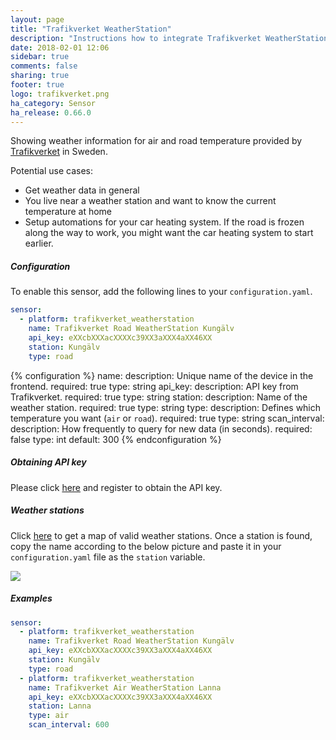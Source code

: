 ```yaml
---
layout: page
title: "Trafikverket WeatherStation"
description: "Instructions how to integrate Trafikverket WeatherStation within Home Assistant."
date: 2018-02-01 12:06
sidebar: true
comments: false
sharing: true
footer: true
logo: trafikverket.png
ha_category: Sensor
ha_release: 0.66.0
---
```


Showing weather information for air and road temperature provided by [Trafikverket](https://www.trafikverket.se/) in Sweden. 

Potential use cases:
-	Get weather data in general
-	You live near a weather station and want to know the current temperature at home
-	Setup automations for your car heating system. If the road is frozen along the way to work, you might want the car heating system to start earlier.

##### Configuration

To enable this sensor, add the following lines to your `configuration.yaml`.

```yaml
sensor:
  - platform: trafikverket_weatherstation
    name: Trafikverket Road WeatherStation Kungälv
    api_key: eXXcbXXXacXXXXc39XX3aXXX4aXX46XX
    station: Kungälv
    type: road
```

{% configuration %}
name:
  description: Unique name of the device in the frontend.
  required: true
  type: string
api_key:
  description: API key from Trafikverket.
  required: true
  type: string
station:
  description: Name of the weather station.
  required: true
  type: string
type:
  description: Defines which temperature you want (`air` or `road`).
  required: true
  type: string
scan_interval:
  description: How frequently to query for new data (in seconds).
  required: false
  type: int
  default: 300
{% endconfiguration %}

##### Obtaining API key

Please click [here](https://api.trafikinfo.trafikverket.se/) and register to obtain the API key.

##### Weather stations

Click [here](https://www.trafikverket.se/trafikinformation/vag/?TrafficType=personalTraffic&map=1/606442.17/6886316.22/&Layers=RoadWeather%2b) to get a map of valid weather stations. Once a station is found, copy the name according to the below picture and paste it in your `configuration.yaml` file as the `station` variable.

<p class='img'>
  <img src='/images/screenshots/get_trafikverket_weather_station_example.png' />
</p>

##### Examples

```yaml
sensor:
  - platform: trafikverket_weatherstation
    name: Trafikverket Road WeatherStation Kungälv
    api_key: eXXcbXXXacXXXXc39XX3aXXX4aXX46XX
    station: Kungälv
    type: road
  - platform: trafikverket_weatherstation
    name: Trafikverket Air WeatherStation Lanna
    api_key: eXXcbXXXacXXXXc39XX3aXXX4aXX46XX
    station: Lanna
    type: air
    scan_interval: 600
```
